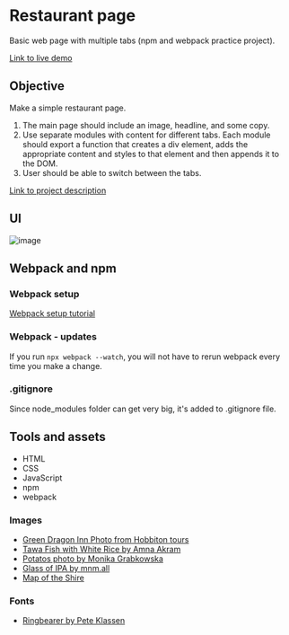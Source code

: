 # Restaurant page

Basic web page with multiple tabs (npm and webpack practice project).

[Link to live demo](https://lenachestnut.github.io/restaurant_page/)

## Objective

Make a simple restaurant page.

1. The main page should include an image, headline, and some copy.
2. Use separate modules with content for different tabs. Each module should export a function that creates a div element, adds the appropriate content and styles to that element and then appends it to the DOM.
3. User should be able to switch between the tabs.

[Link to project description](https://www.theodinproject.com/courses/javascript/lessons/restaurant-page?ref=lnav#student-solutions)

## UI

![image](https://user-images.githubusercontent.com/29921988/94346230-de6dc500-0033-11eb-870b-bb17be2bc8b1.png)

## Webpack and npm

### Webpack setup

[Webpack setup tutorial](https://webpack.js.org/guides/getting-started/)

### Webpack - updates

If you run `npx webpack --watch`, you will not have to rerun webpack every time you make a change.

### .gitignore

Since node_modules folder can get very big, it's added to .gitignore file.

## Tools and assets

-   HTML
-   CSS
-   JavaScript
-   npm
-   webpack

### Images

-   [Green Dragon Inn Photo from Hobbiton tours](https://www.hobbitontours.com/en/discover/the-green-dragon-inn/)
-   [Tawa Fish with White Rice by Amna Akram](https://unsplash.com/photos/KIL9suHFp6s)
-   [Potatos photo by Monika Grabkowska](https://unsplash.com/photos/N-xhCO5gY7s)
-   [Glass of IPA by mnm.all](https://unsplash.com/photos/46Yad80Ynp4)
-   [Map of the Shire](http://www.visionsofthering.com/images/map_shire.jpg)

### Fonts

-   [Ringbearer by Pete Klassen](https://www.dafont.com/ringbearer.font)
